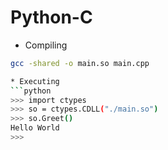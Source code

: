 # Python-C
* Compiling
```sh
gcc -shared -o main.so main.cpp

* Executing
```python
>>> import ctypes
>>> so = ctypes.CDLL("./main.so")
>>> so.Greet()
Hello World
>>>
```
